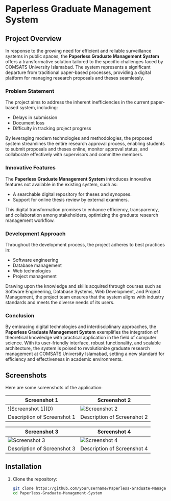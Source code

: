 # Paperless Graduate Management System

## Project Overview

In response to the growing need for efficient and reliable surveillance systems in public spaces, the **Paperless Graduate Management System** offers a transformative solution tailored to the specific challenges faced by COMSATS University Islamabad. The system represents a significant departure from traditional paper-based processes, providing a digital platform for managing research proposals and theses seamlessly.

### Problem Statement

The project aims to address the inherent inefficiencies in the current paper-based system, including:
- Delays in submission
- Document loss
- Difficulty in tracking project progress

By leveraging modern technologies and methodologies, the proposed system streamlines the entire research approval process, enabling students to submit proposals and theses online, monitor approval status, and collaborate effectively with supervisors and committee members.

### Innovative Features

The **Paperless Graduate Management System** introduces innovative features not available in the existing system, such as:
- A searchable digital repository for theses and synopses.
- Support for online thesis review by external examiners.

This digital transformation promises to enhance efficiency, transparency, and collaboration among stakeholders, optimizing the graduate research management workflow.

### Development Approach

Throughout the development process, the project adheres to best practices in:
- Software engineering
- Database management
- Web technologies
- Project management

Drawing upon the knowledge and skills acquired through courses such as Software Engineering, Database Systems, Web Development, and Project Management, the project team ensures that the system aligns with industry standards and meets the diverse needs of its users.

### Conclusion

By embracing digital technologies and interdisciplinary approaches, the **Paperless Graduate Management System** exemplifies the integration of theoretical knowledge with practical application in the field of computer science. With its user-friendly interface, robust functionality, and scalable architecture, the system is poised to revolutionize graduate research management at COMSATS University Islamabad, setting a new standard for efficiency and effectiveness in academic environments.

## Screenshots

Here are some screenshots of the application:

| Screenshot 1 | Screenshot 2 |
|---------------|---------------|
| ![Screenshot 1](D\) | ![Screenshot 2](path/to/screenshot2.png) |
| Description of Screenshot 1 | Description of Screenshot 2 |

| Screenshot 3 | Screenshot 4 |
|---------------|---------------|
| ![Screenshot 3](path/to/screenshot3.png) | ![Screenshot 4](path/to/screenshot4.png) |
| Description of Screenshot 3 | Description of Screenshot 4 |

## Installation

1. Clone the repository:
   ```bash
   git clone https://github.com/yourusername/Paperless-Graduate-Management-System.git
   cd Paperless-Graduate-Management-System
